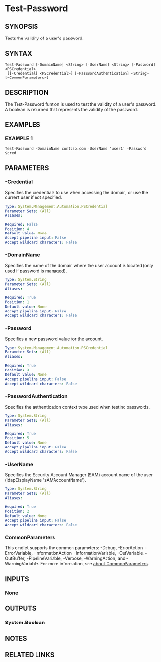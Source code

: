 
# Test-Password

## SYNOPSIS
Tests the validity of a user's password.

## SYNTAX

```
Test-Password [-DomainName] <String> [-UserName] <String> [-Password] <PSCredential>
 [[-Credential] <PSCredential>] [-PasswordAuthentication] <String> [<CommonParameters>]
```

## DESCRIPTION
The Test-Password funtion is used to test the validity of a user's password.
A boolean is returned that
represents the validity of the password.

## EXAMPLES

### EXAMPLE 1
```
Test-Password -DomainName contoso.com -UserName 'user1' -Password $cred
```

## PARAMETERS

### -Credential
Specifies the credentials to use when accessing the domain, or use the current user if not specified.

```yaml
Type: System.Management.Automation.PSCredential
Parameter Sets: (All)
Aliases:

Required: False
Position: 4
Default value: None
Accept pipeline input: False
Accept wildcard characters: False
```

### -DomainName
Specifies the name of the domain where the user account is located (only used if password is managed).

```yaml
Type: System.String
Parameter Sets: (All)
Aliases:

Required: True
Position: 1
Default value: None
Accept pipeline input: False
Accept wildcard characters: False
```

### -Password
Specifies a new password value for the account.

```yaml
Type: System.Management.Automation.PSCredential
Parameter Sets: (All)
Aliases:

Required: True
Position: 3
Default value: None
Accept pipeline input: False
Accept wildcard characters: False
```

### -PasswordAuthentication
Specifies the authentication context type used when testing passwords.

```yaml
Type: System.String
Parameter Sets: (All)
Aliases:

Required: True
Position: 5
Default value: None
Accept pipeline input: False
Accept wildcard characters: False
```

### -UserName
Specifies the Security Account Manager (SAM) account name of the user (ldapDisplayName 'sAMAccountName').

```yaml
Type: System.String
Parameter Sets: (All)
Aliases:

Required: True
Position: 2
Default value: None
Accept pipeline input: False
Accept wildcard characters: False
```

### CommonParameters
This cmdlet supports the common parameters: -Debug, -ErrorAction, -ErrorVariable, -InformationAction, -InformationVariable, -OutVariable, -OutBuffer, -PipelineVariable, -Verbose, -WarningAction, and -WarningVariable. For more information, see [about_CommonParameters](http://go.microsoft.com/fwlink/?LinkID=113216).

## INPUTS

### None
## OUTPUTS

### System.Boolean
## NOTES

## RELATED LINKS
